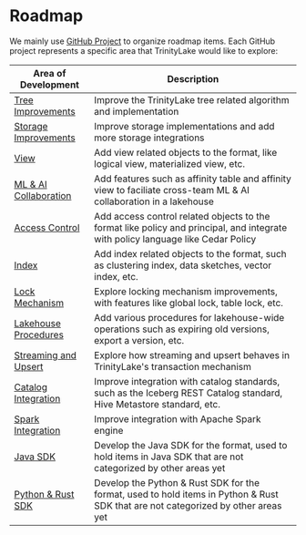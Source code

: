 # Roadmap

We mainly use [GitHub Project](https://github.com/trinitylake-io/trinitylake/projects?query=is%3Aopen)
to organize roadmap items.
Each GitHub project represents a specific area that TrinityLake would like to explore:

| Area of Development                                                         | Description                                                                                                                       |
|-----------------------------------------------------------------------------|-----------------------------------------------------------------------------------------------------------------------------------|
| [Tree Improvements](https://github.com/orgs/trinitylake-io/projects/3)      | Improve the TrinityLake tree related algorithm and implementation                                                                 |
| [Storage Improvements](https://github.com/orgs/trinitylake-io/projects/1)   | Improve storage implementations and add more storage integrations                                                                 | 
| [View](https://github.com/orgs/trinitylake-io/projects/2)                   | Add view related objects to the format, like logical view, materialized view, etc.                                                |
| [ML & AI Collaboration](https://github.com/orgs/trinitylake-io/projects/12) | Add features such as affinity table and affinity view to faciliate cross-team ML & AI collaboration in a lakehouse                |
| [Access Control](https://github.com/orgs/trinitylake-io/projects/9)         | Add access control related objects to the format like policy and principal, and integrate with policy language like Cedar Policy  |
| [Index](https://github.com/orgs/trinitylake-io/projects/11)                 | Add index related objects to the format, such as clustering index, data sketches, vector index, etc.                              |
| [Lock Mechanism](https://github.com/orgs/trinitylake-io/projects/8)         | Explore locking mechanism improvements, with features like global lock, table lock, etc.                                          |
| [Lakehouse Procedures](https://github.com/orgs/trinitylake-io/projects/13)  | Add various procedures for lakehouse-wide operations such as expiring old versions, export a version, etc.                        |
| [Streaming and Upsert](https://github.com/orgs/trinitylake-io/projects/10)  | Explore how streaming and upsert behaves in TrinityLake's transaction mechanism                                                   |
| [Catalog Integration](https://github.com/orgs/trinitylake-io/projects/5)    | Improve integration with catalog standards, such as the Iceberg REST Catalog standard, Hive Metastore standard, etc.              |
| [Spark Integration](https://github.com/orgs/trinitylake-io/projects/4)      | Improve integration with Apache Spark engine                                                                                      |
| [Java SDK](https://github.com/orgs/trinitylake-io/projects/7)               | Develop the Java SDK for the format, used to hold items in Java SDK that are not categorized by other areas yet                   |
| [Python & Rust SDK](https://github.com/orgs/trinitylake-io/projects/6)      | Develop the Python & Rust SDK for the format, used to hold items in Python & Rust SDK that are not categorized by other areas yet |